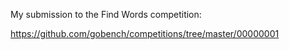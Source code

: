 My submission to the Find Words competition:

https://github.com/gobench/competitions/tree/master/00000001
